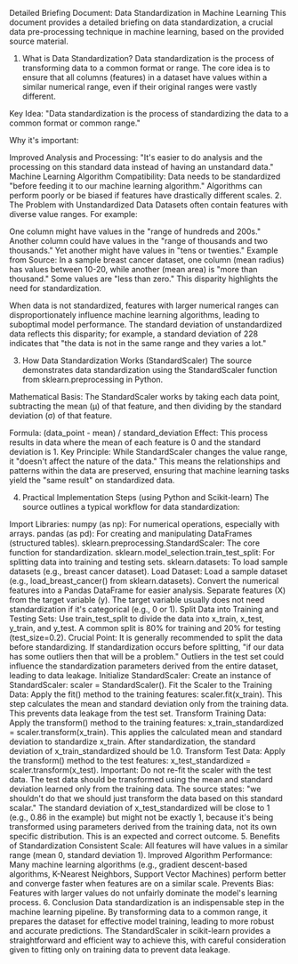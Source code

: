 Detailed Briefing Document: Data Standardization in Machine Learning
This document provides a detailed briefing on data standardization, a crucial data pre-processing technique in machine learning, based on the provided source material.

1. What is Data Standardization?
Data standardization is the process of transforming data to a common format or range. The core idea is to ensure that all columns (features) in a dataset have values within a similar numerical range, even if their original ranges were vastly different.

Key Idea: "Data standardization is the process of standardizing the data to a common format or common range."

Why it's important:

Improved Analysis and Processing: "It's easier to do analysis and the processing on this standard data instead of having an unstandard data."
Machine Learning Algorithm Compatibility: Data needs to be standardized "before feeding it to our machine learning algorithm." Algorithms can perform poorly or be biased if features have drastically different scales.
2. The Problem with Unstandardized Data
Datasets often contain features with diverse value ranges. For example:

One column might have values in the "range of hundreds and 200s."
Another column could have values in the "range of thousands and two thousands."
Yet another might have values in "tens or twenties."
Example from Source: In a sample breast cancer dataset, one column (mean radius) has values between 10-20, while another (mean area) is "more than thousand." Some values are "less than zero." This disparity highlights the need for standardization.

When data is not standardized, features with larger numerical ranges can disproportionately influence machine learning algorithms, leading to suboptimal model performance. The standard deviation of unstandardized data reflects this disparity; for example, a standard deviation of 228 indicates that "the data is not in the same range and they varies a lot."

3. How Data Standardization Works (StandardScaler)
The source demonstrates data standardization using the StandardScaler function from sklearn.preprocessing in Python.

Mathematical Basis: The StandardScaler works by taking each data point, subtracting the mean (μ) of that feature, and then dividing by the standard deviation (σ) of that feature.

Formula: (data_point - mean) / standard_deviation
Effect: This process results in data where the mean of each feature is 0 and the standard deviation is 1.
Key Principle: While StandardScaler changes the value range, it "doesn't affect the nature of the data." This means the relationships and patterns within the data are preserved, ensuring that machine learning tasks yield the "same result" on standardized data.

4. Practical Implementation Steps (using Python and Scikit-learn)
The source outlines a typical workflow for data standardization:

Import Libraries:
numpy (as np): For numerical operations, especially with arrays.
pandas (as pd): For creating and manipulating DataFrames (structured tables).
sklearn.preprocessing.StandardScaler: The core function for standardization.
sklearn.model_selection.train_test_split: For splitting data into training and testing sets.
sklearn.datasets: To load sample datasets (e.g., breast cancer dataset).
Load Dataset:
Load a sample dataset (e.g., load_breast_cancer() from sklearn.datasets).
Convert the numerical features into a Pandas DataFrame for easier analysis.
Separate features (X) from the target variable (y). The target variable usually does not need standardization if it's categorical (e.g., 0 or 1).
Split Data into Training and Testing Sets:
Use train_test_split to divide the data into x_train, x_test, y_train, and y_test.
A common split is 80% for training and 20% for testing (test_size=0.2).
Crucial Point: It is generally recommended to split the data before standardizing. If standardization occurs before splitting, "if our data has some outliers then that will be a problem." Outliers in the test set could influence the standardization parameters derived from the entire dataset, leading to data leakage.
Initialize StandardScaler:
Create an instance of StandardScaler: scaler = StandardScaler().
Fit the Scaler to the Training Data:
Apply the fit() method to the training features: scaler.fit(x_train).
This step calculates the mean and standard deviation only from the training data. This prevents data leakage from the test set.
Transform Training Data:
Apply the transform() method to the training features: x_train_standardized = scaler.transform(x_train).
This applies the calculated mean and standard deviation to standardize x_train.
After standardization, the standard deviation of x_train_standardized should be 1.0.
Transform Test Data:
Apply the transform() method to the test features: x_test_standardized = scaler.transform(x_test).
Important: Do not re-fit the scaler with the test data. The test data should be transformed using the mean and standard deviation learned only from the training data. The source states: "we shouldn't do that we should just transform the data based on this standard scalar."
The standard deviation of x_test_standardized will be close to 1 (e.g., 0.86 in the example) but might not be exactly 1, because it's being transformed using parameters derived from the training data, not its own specific distribution. This is an expected and correct outcome.
5. Benefits of Standardization
Consistent Scale: All features will have values in a similar range (mean 0, standard deviation 1).
Improved Algorithm Performance: Many machine learning algorithms (e.g., gradient descent-based algorithms, K-Nearest Neighbors, Support Vector Machines) perform better and converge faster when features are on a similar scale.
Prevents Bias: Features with larger values do not unfairly dominate the model's learning process.
6. Conclusion
Data standardization is an indispensable step in the machine learning pipeline. By transforming data to a common range, it prepares the dataset for effective model training, leading to more robust and accurate predictions. The StandardScaler in scikit-learn provides a straightforward and efficient way to achieve this, with careful consideration given to fitting only on training data to prevent data leakage.
